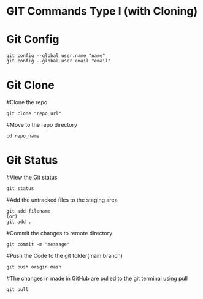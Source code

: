 # GIT Commands Type I (with Cloning)

# Git Config
```
git config --global user.name "name"
git config --global user.email "email"
```
# Git Clone
#Clone the repo
```
git clone "repo_url"
```
#Move to the repo directory
```
cd repo_name
```
# Git Status
#View the Git status
```
git status
```
#Add the untracked files to the staging area
```
git add filename
(or)
git add .
```
#Commit the changes to remote directory
```
git commit -m "message"
```
#Push the Code to the git folder(main branch)
```
git push origin main
```
#The changes in made in GitHub are pulled to the git terminal using pull
```
git pull
```


